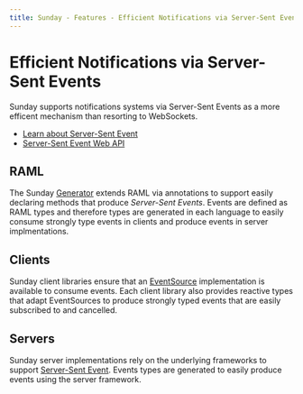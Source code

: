 ```yaml
---
title: Sunday - Features - Efficient Notifications via Server-Sent Events
---
```

# Efficient Notifications via Server-Sent Events

Sunday supports notifications systems via Server-Sent Events as a more efficent mechanism than resorting to WebSockets.

* [Learn about Server-Sent Event](https://en.wikipedia.org/wiki/Server-sent_events)
* [Server-Sent Event Web API](https://developer.mozilla.org/en-US/docs/Web/API/Server-sent_events)

## RAML

The Sunday [Generator](../sunday-generator) extends RAML via annotations to support easily declaring methods that produce _Server-Sent Events_. Events are defined as RAML types and therefore types are generated in each language to easily consume strongly type events in clients and produce events in server implmentations.

## Clients

Sunday client libraries ensure that an [EventSource](https://developer.mozilla.org/en-US/docs/Web/API/EventSource) implementation is available to consume events. Each client library also provides reactive types that adapt EventSources to produce strongly typed events that are easily subscribed to and cancelled. 

## Servers

Sunday server implementations rely on the underlying frameworks to support [Server-Sent Event](). Events types are generated to easily produce  events using the server framework.
